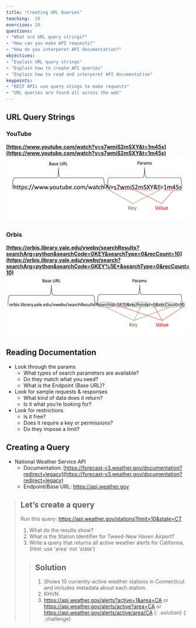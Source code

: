 ```yaml
---
title: "Creating URL Queries"
teaching:  20
exercises: 20
questions:
- "What are URL query strings?"
- "How can you make API requests?"
- "How do you interperet API documentation?"
objectives:
- "Explain URL query strings"
- "Explain how to create API queries"
- "Explain how to read and interperet API documentation"
keypoints:
- "REST APIs use query stings to make requests"
- "URL queries are found all across the web"
---
```


## URL Query Strings

### YouTube

 **[https://www.youtube.com/watch?v=s7wmiS2mSXY&t=1m45s](https://www.youtube.com/watch?v=s7wmiS2mSXY&t=1m45s)**
![youtube URL](../assets/img/youtubeAPI.png)

### Orbis

**[https://orbis.library.yale.edu/vwebv/searchResults?searchArg=python&searchCode=GKEY&searchType=0&recCount=10](https://orbis.library.yale.edu/vwebv/search?searchArg=python&searchCode=GKEY%5E*&searchType=0&recCount=10)**
![Orbis url](../assets/img/orbisAPI.png)

## Reading Documentation

- Look through the params
    - What types of search parameters are available?
    - Do they match what you need?
    - What is the Endpoint (Base URL)?
- Look for sample requests & responses
    - What kind of data does it return?
    - Is it what you’re looking for?
- Look for restrictions
    - Is it free?
    - Does it require a key or permissions?
    - Do they impose a limit?


## Creating a Query
- National Weather Service API
    - Documentation: [https://forecast-v3.weather.gov/documentation?redirect=legacy](https://forecast-v3.weather.gov/documentation?redirect=legacy)
    - Endpoint/Base URL: https://api.weather.gov

>## Let’s create a query 
> Run this query: https://api.weather.gov/stations?limit=10&state=CT
>1. What do the results show?
>2. What is the Station Identifier for Tweed-New Haven Airport?
>3. Write a query that returns all active weather alerts for California. (Hint: use 'area' not 'state')
>
>>## Solution
>>1. Shows 10 currently-active weather stations in Connecticut and includes metadata about each station.
>>2. KHVN
>>3. https://api.weather.gov/alerts?active=1&area=CA or https://api.weather.gov/alerts/active?area=CA or https://api.weather.gov/alerts/active/area/CA
>{: .solution}
{: .challenge}

